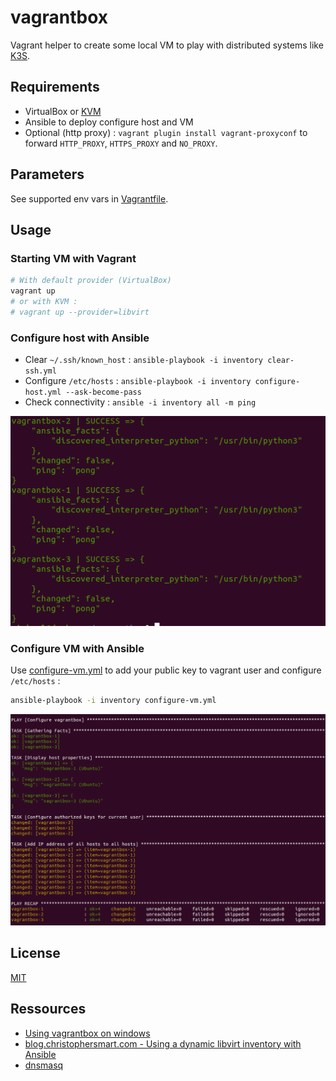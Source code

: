 # vagrantbox

Vagrant helper to create some local VM to play with distributed systems like [K3S](https://github.com/mborne/k3s-deploy#k3s-deploy).

## Requirements

* VirtualBox or [KVM](docs/kvm.md)
* Ansible to deploy configure host and VM
* Optional (http proxy) : `vagrant plugin install vagrant-proxyconf` to forward `HTTP_PROXY`, `HTTPS_PROXY` and `NO_PROXY`.

## Parameters

See supported env vars in [Vagrantfile](Vagrantfile).

## Usage

### Starting VM with Vagrant

```bash
# With default provider (VirtualBox)
vagrant up
# or with KVM :
# vagrant up --provider=libvirt
```

### Configure host with Ansible

* Clear `~/.ssh/known_host` : `ansible-playbook -i inventory clear-ssh.yml`
* Configure `/etc/hosts` : `ansible-playbook -i inventory configure-host.yml --ask-become-pass`
* Check connectivity : `ansible -i inventory all -m ping`
  
![Screenshot connectivity](docs/img/screenshot-ping.png)

### Configure VM with Ansible

Use [configure-vm.yml](configure-vm.yml) to add your public key to vagrant user and configure `/etc/hosts` :

```bash
ansible-playbook -i inventory configure-vm.yml
```

![Screenshot connectivity](docs/img/screenshot-configure-vm.png)

## License

[MIT](LICENSE)

## Ressources

* [Using vagrantbox on windows](docs/windows.md)
* [blog.christophersmart.com - Using a dynamic libvirt inventory with Ansible](https://blog.christophersmart.com/2022/04/03/using-a-dynamic-libvirt-inventory-with-ansible/)
* [dnsmasq](docs/dnsmasq.md)
